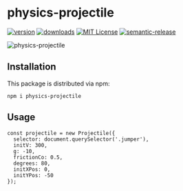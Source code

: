# physics-projectile

[![version](https://img.shields.io/npm/v/physics-projectile.svg?style=flat-square)](http://npm.im/physics-projectile)
[![downloads](https://img.shields.io/npm/dm/physics-projectile.svg?style=flat-square)](http://npm-stat.com/charts.html?package=physics-projectile&from=2015-08-01)
[![MIT License](https://img.shields.io/npm/l/physics-projectile.svg?style=flat-square)](http://opensource.org/licenses/MIT)
[![semantic-release](https://img.shields.io/badge/%20%20%F0%9F%93%A6%F0%9F%9A%80-semantic--release-e10079.svg?style=flat-square)](https://github.com/semantic-release/semantic-release)

![physics-projectile](../assets/demo.gif)

## Installation

This package is distributed via npm:

```
npm i physics-projectile
```

## Usage

```
const projectile = new Projectile({
  selector: document.querySelector('.jumper'),
  initV: 300,
  g: -10,
  frictionCo: 0.5,
  degrees: 80,
  initXPos: 0,
  initYPos: -50
});
```
